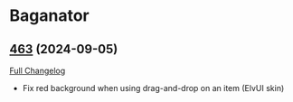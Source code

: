 # Baganator

## [463](https://github.com/Baganator/Baganator/tree/463) (2024-09-05)
[Full Changelog](https://github.com/Baganator/Baganator/compare/462...463) 

- Fix red background when using drag-and-drop on an item (ElvUI skin)  
